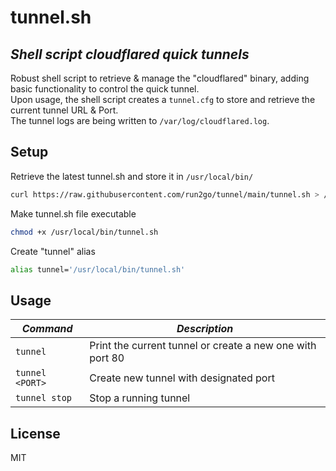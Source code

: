 # tunnel.sh
## _Shell script cloudflared quick tunnels_
Robust shell script to retrieve & manage the "cloudflared" binary, adding basic functionality to control the quick tunnel.<br>
Upon usage, the shell script creates a ```tunnel.cfg``` to store and retrieve the current tunnel URL & Port.<br>
The tunnel logs are being written to ```/var/log/cloudflared.log```.

## Setup
Retrieve the latest tunnel.sh and store it in ```/usr/local/bin/```
```sh
curl https://raw.githubusercontent.com/run2go/tunnel/main/tunnel.sh > /usr/local/bin/tunnel.sh
```

Make tunnel.sh file executable
```sh
chmod +x /usr/local/bin/tunnel.sh
```

Create "tunnel" alias
```sh
alias tunnel='/usr/local/bin/tunnel.sh'
```

## Usage
| _Command_ | _Description_ |
| ------ | ------ |
| ```tunnel``` | Print the current tunnel or create a new one with port 80 |
| ```tunnel <PORT>``` | Create new tunnel with designated port |
| ```tunnel stop``` | Stop a running tunnel |

## License
MIT

